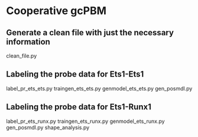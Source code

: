 # Cooperative gcPBM

## Generate a clean file with just the necessary information
clean_file.py

## Labeling the probe data for Ets1-Ets1
label_pr_ets_ets.py
traingen_ets_ets.py
genmodel_ets_ets.py
gen_posmdl.py

## Labeling the probe data for Ets1-Runx1
label_pr_ets_runx.py
traingen_ets_runx.py
genmodel_ets_runx.py
gen_posmdl.py
shape_analysis.py
